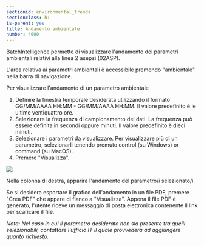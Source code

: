 ```yaml
---
sectionid: environmental_trends
sectionclass: h1
is-parent: yes
title: Andamento ambientale
number: 4000
---
```


BatchIntelligence permette di visualizzare l'andamento dei parametri ambientali relativi alla linea 2 asepsi (02ASP).

L'area relativa ai parametri ambientali è accessibile premendo "ambientale" nella barra di navigazione.

Per visualizzare l'andamento di un parametro ambientale

1. Definire la finestra temporale desiderata utilizzando il formato GG/MM/AAAA HH:MM - GG/MM/AAAA HH:MM. Il valore predefinito è le ultime ventiquattro ore.
2. Selezionare la frequenza di campionamento dei dati. La frequenza può essere definita in secondi oppure minuti. Il valore predefinito è dieci minuti.
3. Selezionare i parametri da visualizzare. Per visualizzare più di un parametro, selezionarli tenendo premuto control (su Windows) or command (su MacOS).
4. Premere "Visualizza".

<img src="{{site.baseurl}}/assets/images/environmental_trends.png">

Nella colonna di destra, apparirà l'andamento del parametro/i selezionato/i.

Se si desidera esportare il grafico dell'andamento in un file PDF, premere "Crea PDF" che appare di fianco a "Visualizza".
Appena il file PDF è generato, l'utente riceve un messaggio di posta elettronica contenente il link per scaricare il file.

_Nota: Nel caso in cui il parametro desiderato non sia presente tra quelli selezionabili, contattare l’ufficio IT il quale provvederà ad aggiungere quanto richiesto._
